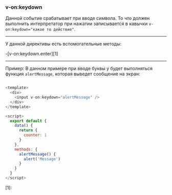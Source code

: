 ### v-on:keydown

Данной событие срабатывает при вводе символа. То что должен выполнить интерпретатор при нажатии записывается в кавычки `v-on:keydown="какое то действие"`.

---

У данной директивы есть вспомогательные методы:

-[v-on:keydown.enter][1]

---

Пример:
В данном примере при вводе буквы у будет выполняться функция `alertMessage`, которая выведет сообщение на экран:

```javascript

<template>
  <div>
    <input v-on:keydown="alertMessage" />
  </div>
</template>

<script>
  export default {
    data() {
      return {
        counter: 1
      }
    },
    methods: {
      alertMessage() {
        alert('Message')
      }
    }
  }
</script>


```

[1]:
